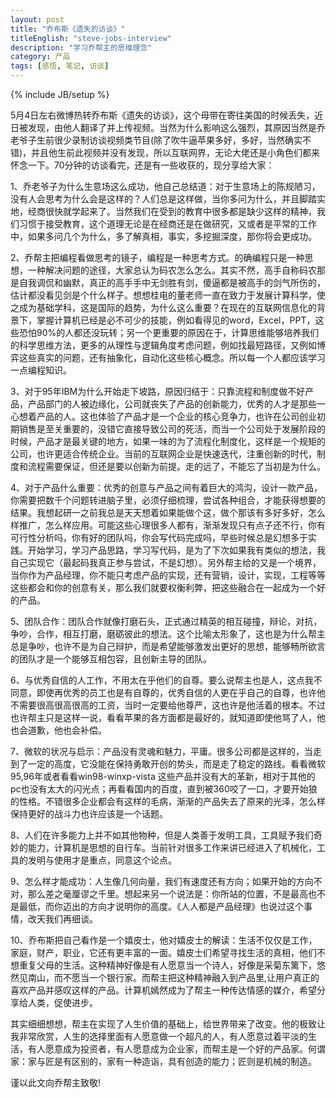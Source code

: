 ```yaml
---
layout: post
title: "乔布斯《遗失的访谈》"
titleEnglish: "steve-jobs-interview"
description: "学习乔帮主的思维理念"
category: 产品
tags: [感悟, 笔记, 访谈]
---
```

{% include JB/setup %}

5月4日左右微博热转乔布斯《遗失的访谈》，这个母带在寄往美国的时候丢失，近日被发现，由他人翻译了并上传视频。当然为什么影响这么强烈，其原因当然是乔老爷子生前很少录制访谈视频类节目(除了吹牛逼苹果多好，多好，当然确实不错)，并且他生前此视频并没有发现，所以互联网界，无论大佬还是小角色们都来怀念一下。70分钟的访谈看完，还是有一些收获的，现分享给大家：

1、乔老爷子为什么生意场这么成功，他自己总结道：对于生意场上的陈规陋习，没有人会思考为什么会是这样的？人们总是这样做，当你多问为什么，并且脚踏实地，经商很快就学起来了。当然我们在受到的教育中很多都是缺少这样的精神，我们习惯于接受教育，这个道理无论是在经商还是在做研究，又或者是平常的工作中，如果多问几个为什么，多了解真相，事实，多挖掘深度，那你将会更成功。

2、乔帮主把编程看做思考的镜子，编程是一种思考方式。的确编程只是一种思想，一种解决问题的途径，大家总认为码农怎么怎么。其实不然，高手自称码农那是自我调侃和幽默，真正的高手手中无剑胜有剑，傻逼都是被高手的剑气所伤的，估计都没看见剑是个什么样子。想想桂电的董老师一直在致力于发展计算科学，使之成为基础学科，这是国际的趋势，为什么这么重要？在现在的互联网信息化的背景下，掌握计算机已经是必不可少的技能，例如看得见的word，Excel，PPT，这些恐怕90%的人都还没玩转；另一个更重要的原因在于，计算思维能够培养我们的科学思维方法，更多的从理性与逻辑角度考虑问题，例如找最短路径，又例如博弈这些真实的问题，还有抽象化，自动化这些核心概念。所以每一个人都应该学习一点编程知识。

3、对于95年IBM为什么开始走下坡路，原因归结于：只靠流程和制度做不好产品，产品部门的人被边缘化，公司就丧失了产品的创新能力，优秀的人才是那些一心想着产品的人。这也体验了产品才是一个企业的核心竞争力，也许在公司创业初期销售是至关重要的，没错它直接导致公司的死活，而当一个公司处于发展阶段的时候，产品才是最关键的地方，如果一味的为了流程化制度化，这样是一个规矩的公司，也许更适合传统企业。当前的互联网企业是快速迭代，注重创新的时代，制度和流程需要保证，但还是要以创新为前提。走的远了，不能忘了当初是为什么。

4、对于产品什么重要：优秀的创意与产品之间有着巨大的鸿沟，设计一款产品，你需要把数千个问题转进脑子里，必须仔细梳理，尝试各种组合，才能获得想要的结果。我想起研一之前我总是天天想着如果能做个这，做个那该有多好多好，怎么样推广，怎么样应用。可能这些心理很多人都有，渐渐发现只有点子还不行，你有可行性分析吗，你有好的团队吗，你会写代码完成吗，早些时候总是幻想多于实践。开始学习，学习产品思路，学习写代码，是为了下次如果我有类似的想法，我自己实现它（最起码我真正参与尝试，不是幻想）。另外帮主给的又是一个境界，当你作为产品经理，你不能只考虑产品的实现，还有营销，设计，实现，工程等等这些都会和你的创意有关，那么我们就要权衡利弊，把这些融合在一起成为一个好的产品。

5、团队合作：团队合作就像打磨石头，正式通过精英的相互碰撞，辩论，对抗，争吵，合作，相互打磨，磨砺彼此的想法。这个比喻太形象了，这也是为什么帮主总是争吵，也许不是为自己辩护，而是希望能够激发出更好的思想，能够畅所欲言的团队才是一个能够互相包容，且创新主导的团队。

6、与优秀自信的人工作，不用太在乎他们的自尊。要么说帮主也是人，这点我不同意，即使再优秀的员工也是有自尊的，优秀自信的人更在乎自己的自尊，也许他不需要很高很高很高的工资，当时一定要给他尊严，这也许是他活着的根本。不过也许帮主只是这样一说，看看苹果的各方面都是最好的，就知道即使他骂了人，他也会道歉，他也会补偿。

7、微软的状况与启示：产品没有灵魂和魅力，平庸。很多公司都是这样的，当走到了一定的高度，它没能在保持勇敢开创的势头，而是走了稳定的路线。看看微软95,96年或者看看win98-winxp-vista 这些产品并没有大的革新，相对于其他的pc也没有太大的闪光点；再看看国内的百度，直到被360咬了一口，才要开始狼的性格。不错很多企业都会有这样的毛病，渐渐的产品失去了原来的光泽，怎么样保持更好的战斗力也许应该是一个话题。

8、人们在许多能力上并不如其他物种，但是人类善于发明工具，工具赋予我们奇妙的能力，计算机是思想的自行车。当前针对很多工作来讲已经进入了机械化，工具的发明与使用才是重点，同意这个论点。

9、怎么样才能成功：人生像几何向量，我们有速度还有方向；如果开始的方向不对，那么差之毫厘谬之千里。想起来另一个说法是：你所站的位置，不是最高也不是最低，而你迈出的方向才说明你的高度。《人人都是产品经理》也说过这个事情，改天我们再细谈。

10、乔布斯把自己看作是一个嬉皮士，他对嬉皮士的解读：生活不仅仅是工作，家庭，财产，职业，它还有更丰富的一面。嬉皮士们希望寻找生活的真相，他们不想重复父母的生活。这种精神好像是有人愿意当一个诗人，好像是采菊东篱下，悠然见南山，而不愿当一个银行家。而帮主把这种精神融入到产品里,让用户真正的喜欢产品并感叹这样的产品。计算机嫣然成为了帮主一种传达情感的媒介，希望分享给人类，促使进步。

其实细细想想，帮主在实现了人生价值的基础上，给世界带来了改变。他的极致让我非常欣赏，人生的选择里面有人愿意做一个超凡的人，有人愿意过着平淡的生活，有人愿意成为投资者，有人愿意成为企业家，而帮主是一个好的产品家。何谓家：家与匠是有区别的，家有一种造诣，具有创造的能力；匠则是机械的制造。

谨以此文向乔帮主致敬!